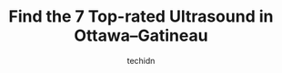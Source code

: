 ---
layout: ampstory
image: https://i0.wp.com/www.auto.or.id/wp-content/uploads/2023/06/hunt-club-imaging-canadian-diagnostic-network-0-ottawa-gatineau-1686322957.jpeg?resize=640,853
author: techidn
featured: false
description: Ottawa–Gatineau, Ontario / Quebec, Canada is a haven for Ultrasound enthusiasts, boasting an impressive array of 7 top-notch establishments. Whether youre a seasoned connoisseur or simply
title: Find the 7 Top-rated Ultrasound in Ottawa–Gatineau
cover:
   title: Find the 7 Top-rated Ultrasound in Ottawa–Gatineau
   subtitle: AUTO.OR.ID
   background: https://www.auto.or.id/wp-content/uploads/2023/06/hunt-club-imaging-canadian-diagnostic-network-0-ottawa-gatineau-1686322957.jpeg

pages: 
 - layout: thirds
   top: <h1>#1 Sound Care Medical and Imaging Centre</h1>
   bottom: "<p>This place helped me so much from conceiving to throughout my pregnancy and postpartum journey. I also struggled with conceiving so I am even more grateful this place hel</p>"
   background: https://www.auto.or.id/wp-content/uploads/2023/06/hunt-club-imaging-canadian-diagnostic-network-1-ottawa-gatineau-1686322958.png
   backgroundblur: true
 - layout: thirds
   top: <h1>#2 Womens Ultrasound Clinic</h1>
   bottom: "<p>152 Cleopatra Dr #105, Nepean, ON K2G 5X2, Canada</p>"
   background: https://www.auto.or.id/wp-content/uploads/2023/06/hunt-club-imaging-canadian-diagnostic-network-2-ottawa-gatineau-1686322960.jpeg
   cta:
      link: https://www.auto.or.id/find-the-7-top-rated-ultrasound-in-ottawa-gatineau/
      text: Find the 7 Top-rated Ultrasound in Ottawa–Gatineau
 - layout: thirds
   top: <h1>#3 Premier Imaging</h1>
   bottom: "<p>4289 Innes Rd, Orléans, ON K1E 0A8, Canada</p>"
   background: https://images.unsplash.com/photo-1560402974-01f2b0209512?ixlib=rb-4.0.3&ixid=MnwxMjA3fDB8MHxwaG90by1wYWdlfHx8fGVufDB8fHx8&auto=format&fit=crop&w=640&h=853&q=80
   cta:
      link: https://www.auto.or.id/find-the-7-top-rated-ultrasound-in-ottawa-gatineau/
      text: Find the 7 Top-rated Ultrasound in Ottawa–Gatineau
 - layout: thirds
   top: <h1>#4 Womens Ultrasound Clinic</h1>
   bottom: "<p>1355 Bank St #203, Ottawa, ON K1H 8K7, Canada</p>"
   background: https://images.unsplash.com/photo-1507136566006-cfc505b114fc?ixlib=rb-4.0.3&ixid=MnwxMjA3fDB8MHxwaG90by1wYWdlfHx8fGVufDB8fHx8&auto=format&fit=crop&w=640&h=853&q=80
   cta:
      link: https://www.auto.or.id/find-the-7-top-rated-ultrasound-in-ottawa-gatineau/
      text: Find the 7 Top-rated Ultrasound in Ottawa–Gatineau
 - layout: thirds
   top: <h1>#5 Sound Diagnosis OBS-Gyn Ultrasound</h1>
   bottom: "<p>1919 Riverside Dr. #212, Ottawa, ON K1H 1A2, Canada</p>"
   background: https://images.unsplash.com/photo-1542362567-b07e54358753?ixlib=rb-4.0.3&ixid=MnwxMjA3fDB8MHxwaG90by1wYWdlfHx8fGVufDB8fHx8&auto=format&fit=crop&w=640&h=853&q=80
   cta:
      link: https://www.auto.or.id/find-the-7-top-rated-ultrasound-in-ottawa-gatineau/
      text: Find the 7 Top-rated Ultrasound in Ottawa–Gatineau
 - layout: thirds
   top: <h1>#6 Orleans Imaging - Ultrasound, X-ray, Bone Density, Mammography. Canadian Diagnostic Network</h1>
   bottom: "<p>2003 St Joseph Blvd, Orléans, ON K1C 1E5, Canada</p>"
   background: https://images.unsplash.com/photo-1580679568899-be51739ba2df?ixlib=rb-4.0.3&ixid=MnwxMjA3fDB8MHxwaG90by1wYWdlfHx8fGVufDB8fHx8&auto=format&fit=crop&w=640&h=853&q=80
   cta:
      link: https://www.auto.or.id/find-the-7-top-rated-ultrasound-in-ottawa-gatineau/
      text: Find the 7 Top-rated Ultrasound in Ottawa–Gatineau
 - layout: thirds
   top: <h1>#7 Saint-Joseph MRI</h1>
   bottom: "<p>444 Bd de lHôpital, Gatineau, QC J8T 7X6, Canada</p>"
   background: https://images.unsplash.com/photo-1602343104142-977847f39794?ixlib=rb-4.0.3&ixid=MnwxMjA3fDB8MHxwaG90by1wYWdlfHx8fGVufDB8fHx8&auto=format&fit=crop&w=640&h=853&q=80
   cta:
      link: https://www.auto.or.id/find-the-7-top-rated-ultrasound-in-ottawa-gatineau/
      text: Find the 7 Top-rated Ultrasound in Ottawa–Gatineau
 - layout: thirds
   middle: Continue reading...
   background: https://images.unsplash.com/photo-1508051258-1607bf9363da?ixlib=rb-4.0.3&ixid=MnwxMjA3fDB8MHxwaG90by1wYWdlfHx8fGVufDB8fHx8&auto=format&fit=crop&w=640&h=853&q=80
   cta:
      link: https://www.auto.or.id/find-the-7-top-rated-ultrasound-in-ottawa-gatineau/
      text: Find the 7 Top-rated Ultrasound in Ottawa–Gatineau

---